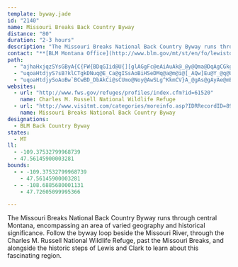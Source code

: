 ```yaml
---
template: byway.jade
id: "2140"
name: Missouri Breaks Back Country Byway
distance: "80"
duration: "2-3 hours"
description: "The Missouri Breaks National Back Country Byway runs through central Montana, encompassing an area of varied geography and historical importance."
contact: "**[BLM Montana Office](http://www.blm.gov/mt/st/en/fo/lewistown_field_office/UM/byway.html)**              \r\n5001 Southgate Drive                          \r\nBillings, MT 59101                      \r\nPhone: 406 896-5000                      \r\nFax: 406 896-5299                     \r\n[Send Email](mailto:MT_SO_Information@blm.gov)               \r\n \r\n \r\n"
path: 
  - "ajhaHxjqzSYsGByA{C{FW{BDqGIid@U{][glAGgFc@eAiAuAk@_@y@Qma@DqAgCGkgDFwT?q~@SyCYq@eAs@k@EwqAFaAoAOe@Gq@Rq~BNwfEBidCCy_Au@_Ao@_@_KE_eAJeAGw@eAQc@S}A?q`G"
  - "uqoaHtdjyS?sB?klCTgkDNuq@E_Ca@gISsAoBiHSeDMq@a@m@i@[_AQw]Eu@Y_@q@UaAAebCi@oAuQyYq@_BKs@_@oJc@yDuOq~@y@eFCy@AsA`A}XEcOLyCjBwVHgD?mEKuFSeBoCaPIsBHwNg@{z@E}PH_BTyApDsOX{AtFmg@l@mEj@_CfA_CbG{KnMuNbAcB~@}CRsANaEHsECmBM_EiAwSFmDPqB|@mEfAmB`A_AlA[nA?~PnA|BBj@MlAq@lE_Gv@uAj@_CTmB|AsPNaCB{GOsSwC}v@CsBBgA`@yBbPgh@h@mCOmFs@iMEyCDsAh@_F`D{QJ_TCsVH}FzKysAfFim@RgF]yEe@mBw@mBeA_B_T{VcDcEm@kA[sAKwAWwTIgAKk@}@eCoCaEqAu@eB]o@YUSg@y@Y_AoIsf@GgEH{RNeBrCeWHmDNiUYgE}Ioo@SqB?yCXcCr@kDzMsk@b@aCJsBEgCSyBgFo]_@sD{Bq}@OcDSmBc@iBy@yAo@u@mCkBy@_ASg@Qk@OsAC}KKoAYmAwC{Gg@k@}As@y@y@c@_AYaAKgBDeAhCaON_BGaC}@aJm@gD_@w@iAgAiAa@iHHqDY_QaEoAs@}@gAc@}@a@gBCkBFoDGmAe@kCmA{De@}@cAoAmIkJmAmCe@{BGmACqA@mB|D}_@JyAH_DKoBs@mEOgKSmAyAyDOy@?eC^aEGqAy@uDCkADmA?_DMoDKq@e@aB_AyB}BmEm@qAa@yAS{B_@sH?q@^cEE_BOg@sBkEoB_CSaA?k@^_E?mA?uAi@{LIyEP_Bj@aCnBsE\\kAVmBLqCA{BaAsGOyB?wHK_DOcBSi@]c@kAm@sDu@gC[{Aa@}@{@yEeGwCkBy@s@sCaDk@kA]mAk@iFg@wCUuGmB{OSs@[g@mCqBiAmBaGgLUk@i@aCKeASaGe@uCIkB\\eDz@}ED}B[mBm@uBiB_EmGaKcFaF}AyBsEsFSc@_@}AI_CReKHmBbBuKjAsFb@iCHqAJaHHw@b@gBJu@OyESgOB{A`AsKj@gFd@aKl@yDJuACq@Ge@Qe@SY]QoAH}@SiA}@[s@Gs@HkAvAgD^eBp@gHAuAO_ASe@OM}@@UGU]Ug@sAsGUeCi@oCIsADg@vDaSz@oI|A_GXkBh@eAjBaAf@e@t@oB`EaW~AoHx@{G^kA^kBBmAIkAC}CXyEFgBCwAK_ATsDAyBLuBBqD^cDD}A|@oEPeGRyB~AiHA}BP{Fh@oBAu@ScAu@kD@eDDcA|CeOjBiFVeB|ByH`DyX~BoQTeC"
  - "uqoaHtdjySoAoBw`BCwBD_DbAkCi@sCUmo@Noy@AwSLg^KkmCV}A_@gAs@gAyAe@mBe@_DIeB?wOmFFcMMs_ATcMAoYJcRf@iCSae@}TkAqAiBaCcBuCcE_JaFoLsFaJsA_Di@yAm@gDeAaIWeAm@mAeAqAqAy@uAY}CMsA_@oAmAy@cBc@aB?g|DHoxAEyzBOsCwh@yfB}BiEo@s@}DcC_BuAaAmA{A{DiBsIk@oBqByJ_CuN}@iEy@oBa@s@gAgAa\\wVi@s@e@cBIgAEmBCuVB}x@IcGuB_Mw@wHQqIMiH@oPJgCdB}QxAsKNwBDkQC{MaAoRcA{O_@oI?aADk@Hk@`@gApCsLbDaJhAaAbEkChCgClA{E|DcXlBeGdAaB~IaFbBqAlAuAzAeDJqAR}Kt@mI^mH?yDaAyEMmF~@gErC}HrAyChB{HX]E_ATaD|AcMxDaTFaKkC{Hx@iN~@qDpEuJxA}DjByJjCyKd@sDB}Bd@yADqD^aEhAuIbBuJh@eHHqC?sAe@oENaAj@gHa@eDI_DKsACmATsDB_BIgC?sFSgFSmAa@iAi@iCi@wCy@cIYmFc@iSKqASg@k@e@i@{@YkAK_FC}H[_C@eAEyHi@}H?sAGsBWyAq@kBg@q@y@PiADm@SiAkAeBuDs@q@cAa@k@}@u@{Ca@m@o@]sB?_@Y_@yAK{APqEByDNeAZu@b@YrBEn@aBhBsClCeIbBgKh@{Fh@iQpBeXf@gIy@}CgAuHCgE`AmBlCaBvEsErAcAtBYvBaAhAq@hBsHx@}AxBsBNcAZgAhHiOx@sAJq@DmANwAV{@p@mAXcAx@aDh@iDNc@rA{A~BwH"
websites: 
  - url: "http://www.fws.gov/refuges/profiles/index.cfm?id=61520"
    name: Charles M. Russell National Wildlife Refuge
  - url: "http://www.visitmt.com/categories/moreinfo.asp?IDRRecordID=891&siteid=1"
    name: Missouri Breaks National Back Country Byway
designations: 
  - BLM Back Country Byway
states: 
  - MT
ll: 
  - -109.37532799968739
  - 47.56145900003281
bounds: 
  - - -109.37532799968739
    - 47.56145900003281
  - - -108.6885680001131
    - 47.72605099995366

---
```


The Missouri Breaks National Back Country Byway runs through central Montana, encompassing an area of varied geography and historical significance. Follow the byway loop beside the Missouri River, through the Charles M. Russell National Wildlife Refuge, past the Missouri Breaks, and alongside the historic steps of Lewis and Clark to learn about this fascinating region.
